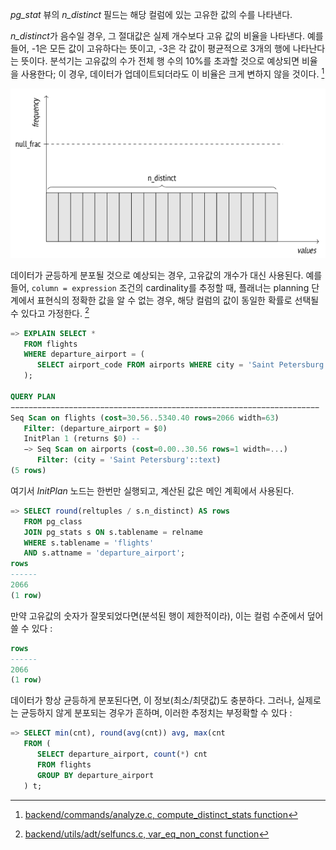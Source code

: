 
*pg_stat* 뷰의  *n_distinct* 필드는 해당 컬럼에 있는 고유한 값의 수를 나타낸다.

*n_distinct*가 음수일 경우, 그 절대값은 실제 개수보다 고유 값의 비율을 나타낸다.
예를 들어, -1은 모든 값이 고유하다는 뜻이고, -3은 각 값이 평균적으로 3개의 행에 나타난다는 뜻이다. 분석기는 고유값의 수가 전체 행 수의 10%를 초과할 것으로 예상되면 비율을 사용한다; 이 경우, 데이터가 업데이트되더라도 이 비율은 크게 변하지 않을 것이다. [^1]


![](_static/Pasted%20image%2020241017130417.png)

데이터가 균등하게 분포될 것으로 예상되는 경우, 고유값의 개수가 대신 사용된다.
예를 들어, `column = expression` 조건의 cardinality를 추정할 때, 플래너는 planning 단계에서 표현식의 정확한 값을 알 수 없는 경우, 해당 컬럼의 값이 동일한 확률로 선택될 수 있다고 가정한다. [^2]

```SQL
=> EXPLAIN SELECT *
   FROM flights
   WHERE departure_airport = (
      SELECT airport_code FROM airports WHERE city = 'Saint Petersburg'
   );

QUERY PLAN
−−−−−−−−−−−−−−−−−−−−−−−−−−−−−−−−−−−−−−−−−−−−−−−−−−−−−−−−−−−−−−−−−−−−−
Seq Scan on flights (cost=30.56..5340.40 rows=2066 width=63)
   Filter: (departure_airport = $0)
   InitPlan 1 (returns $0) --
   −> Seq Scan on airports (cost=0.00..30.56 rows=1 width=...)
      Filter: (city = 'Saint Petersburg'::text)
(5 rows)

```

여기서 *InitPlan* 노드는 한번만 실행되고, 계산된 값은 메인 계획에서 사용된다.

```sql
=> SELECT round(reltuples / s.n_distinct) AS rows
   FROM pg_class
   JOIN pg_stats s ON s.tablename = relname
   WHERE s.tablename = 'flights'
   AND s.attname = 'departure_airport';
rows
------
2066
(1 row)

```

만약 고유값의 숫자가 잘못되었다면(분석된 행이 제한적이라), 이는 컬럼 수준에서 덮어쓸 수 있다 : 

```sql
rows
------
2066
(1 row)

```
데이터가 항상 균등하게 분포된다면, 이 정보(최소/최댓값)도 충분하다. 그러나, 실제로는 균등하지 않게 분포되는 경우가 흔하며, 이러한 추정치는 부정확할 수 있다 : 

```sql
=> SELECT min(cnt), round(avg(cnt)) avg, max(cnt
   FROM (
      SELECT departure_airport, count(*) cnt
      FROM flights
      GROUP BY departure_airport
   ) t;

```


[^1]:[backend/commands/analyze.c, compute_distinct_stats function](https://git.postgresql.org/gitweb/?p=postgresql.git;a=blob;f=src/backend/commands/analyze.c;hb=REL_14_STABLE)

[^2]:[backend/utils/adt/selfuncs.c, var_eq_non_const function](https://git.postgresql.org/gitweb/?p=postgresql.git;a=blob;f=src/backend/utils/adt/selfuncs.c;hb=REL_14_STABLE)